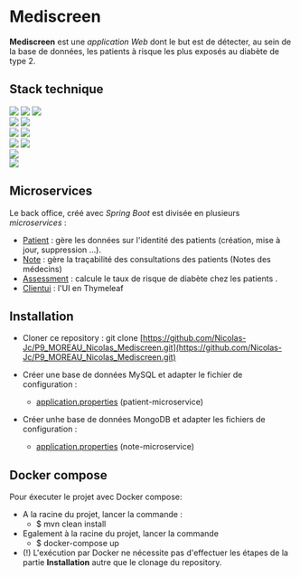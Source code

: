 # Mediscreen

**Mediscreen** est une _application Web_ dont le but est de détecter, au sein de la base de données, les patients à
risque les plus exposés au diabète de type 2.

## Stack technique

<img src="https://img.shields.io/badge/-JAVA%2017-00A7BB?style=for-the-badge&logo=java&logoColor=white"> <img src="https://img.shields.io/badge/-SPRING%20BOOT%202.7.4-6eb442?style=for-the-badge&logo=spring&logoColor=white">
<img src="https://img.shields.io/badge/-SPRING%20WEB-397200?style=for-the-badge&logo=spring&logoColor=white">
<br> <img src="https://img.shields.io/badge/-SPRING%20DATA%20JPA-8db411?style=for-the-badge&logo=spring&logoColor=white">
<img src="https://img.shields.io/badge/-SPRING%20DATA%20MONGODB-8db411?style=for-the-badge&logo=spring&logoColor=white">
<br><img src="https://img.shields.io/badge/-MYSQL-006189?style=for-the-badge&logo=mysql&logoColor=white"> 
<img src="https://img.shields.io/badge/-MONGODB-6eb442?style=for-the-badge&logo=mongodb&logoColor=white">
<br><img src="https://img.shields.io/badge/-MAVEN-black?style=for-the-badge&logo=apachemaven&logoColor=white">
<img src="https://img.shields.io/badge/-JACOCO-810a00?style=for-the-badge">
<br><img src="https://img.shields.io/badge/-THYMELEAF-c41829?style=for-the-badge&logo=thymeleaf&logoColor=white"> 
<br><img src="https://img.shields.io/badge/-DOCKER-2496ed?style=for-the-badge&logo=docker&logoColor=white">

## Microservices

Le back office, créé avec _Spring Boot_ est divisée en plusieurs _microservices_ :

- [Patient](patient) : gère les données sur l'identité des patients (création, mise à jour, suppression ...).
- [Note](note) : gère la traçabilité des consultations des patients (Notes des médecins)
- [Assessment](assessment) : calcule le taux de risque de diabète chez les patients .
- [Clientui](clientui) : l'UI en Thymeleaf

## Installation

- Cloner ce repository : git
  clone [https://github.com/Nicolas-Jc/P9_MOREAU_Nicolas_Mediscreen.git](https://github.com/Nicolas-Jc/P9_MOREAU_Nicolas_Mediscreen.git)


- Créer une base de données MySQL et adapter le fichier de configuration :
    - [application.properties](application.properties) (patient-microservice)


- Créer unhe base de données MongoDB et adapter les fichiers de configuration :
    - [application.properties](application.properties) (note-microservice)

## Docker compose

Pour éxecuter le projet avec Docker compose:

- A la racine du projet, lancer la commande :
    - $ mvn clean install
- Egalement à la racine du projet, lancer la commande
    - $ docker-compose up
- (!) L'exécution par Docker ne nécessite pas d'effectuer les étapes de la partie **Installation** autre que le clonage
  du repository.



